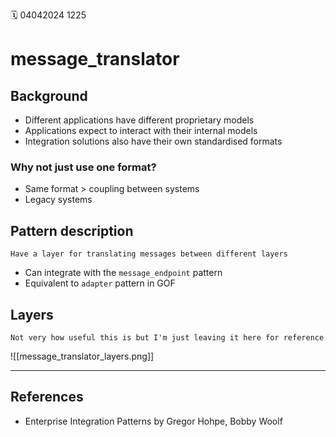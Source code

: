🗓️ 04042024 1225

# message_translator

## Background

- Different applications have different proprietary models
- Applications expect to interact with their internal models
- Integration solutions also have their own standardised formats

### Why not just use one format?

- Same format > coupling between systems
- Legacy systems

## Pattern description

```ad-tldr
Have a layer for translating messages between different layers
```

- Can integrate with the `message_endpoint` pattern
- Equivalent to `adapter` pattern in GOF

## Layers

```ad-note
Not very how useful this is but I'm just leaving it here for reference
```

![[message_translator_layers.png]]

---

## References

- Enterprise Integration Patterns by Gregor Hohpe, Bobby Woolf
